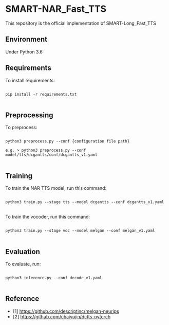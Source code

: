 # SMART-NAR_Fast_TTS
This repository is the official implementation of SMART-Long_Fast_TTS

## Environment
Under Python 3.6

## Requirements
To install requirements:
<pre>
<code>
pip install -r requirements.txt
</code>
</pre>

## Preprocessing
To preprocess:
<pre>
<code>
python3 preprocess.py --conf {configuration file path}

e.g. > python3 preprocess.py --conf model/tts/dcgantts/conf/dcgantts_v1.yaml
</code>
</pre>

## Training
To train the NAR TTS model, run this command:
<pre>
<code>
python3 train.py --stage tts --model dcgantts --conf dcgantts_v1.yaml
</code>
</pre>

To train the vocoder, run this command:
<pre>
<code>
python3 train.py --stage voc --model melgan --conf melgan_v1.yaml
</code>
</pre>

## Evaluation
To evaluate, run:
<pre>
<code>
python3 inference.py --conf decode_v1.yaml
</code>
</pre>

## Reference
* [1] https://github.com/descriptinc/melgan-neurips
* [2] https://github.com/chaiyujin/dctts-pytorch
